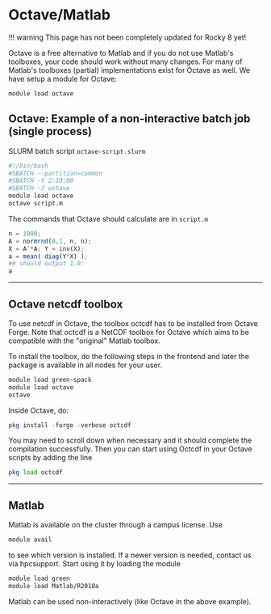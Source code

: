 # Octave/Matlab

!!! warning
    This page has not been completely updated for Rocky 8 yet!

Octave is a free alternative to Matlab and if you do not use Matlab's toolboxes, your code should work without many changes. For many of Matlab's toolboxes (partial) implementations exist for Octave as well. We have setup a module for Octave:

```bash
module load octave
```

## Octave: Example of a non-interactive batch job (single process)

SLURM batch script `octave-script.slurm`

```bash
#!/bin/bash
#SBATCH --partition=common
#SBATCH -t 2:10:00
#SBATCH -J octave
module load octave
octave script.m
```

The commands that Octave should calculate are in `script.m`

```octave
n = 1000; 
A = normrnd(0,1, n, n); 
X = A'*A; Y = inv(X); 
a = mean( diag(Y*X) ); 
## should output 1.0: 
a
```

---

## Octave netcdf toolbox

To use netcdf in Octave, the toolbox octcdf has to be installed from Octave Forge. Note that octcdf is a NetCDF toolbox for Octave which aims to be compatible with the "original" Matlab toolbox.

To install the toolbox, do the following steps in the frontend and later the package is available in all nodes for your user.

```bash
module load green-spack
module load octave
octave
```

Inside Octave, do:

```octave
pkg install -forge -verbose octcdf
```

You may need to scroll down when necessary and it should complete the compilation successfully. Then you can start using Octcdf in your Octave scripts by adding the line

```octave
pkg load octcdf
```

---

## Matlab

Matlab is available on the cluster through a campus license. Use

```bash
module avail
```

to see which version is installed. If a newer version is needed, contact us via hpcsupport. Start using it by loading the module

```bash
module load green
module load Matlab/R2018a
```

Matlab can be used non-interactively (like Octave in the above example).
